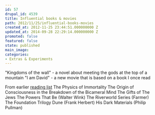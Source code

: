 ```yaml
---
id: 57
drupal_id: 4539
title: Influential books & movies
path: 2012/11/25/influential-books-movies
created_at: 2012-11-25 23:44:51.000000000 Z
updated_at: 2014-09-28 22:29:14.000000000 Z
promoted: false
featured: false
state: published
main_image: 
categories:
- Extras & Experiments
---
```

"Kingdoms of the wall" - a novel about meeting the gods at the top of a mountain
"I am David" - a new movie that is based on a book I once read

From earlier [reading list](http://micahredding.com/blog/2011/09/16/reading-list)
The Physics of Immortality
The Origin of Consciousness in the Breakdown of the Bicameral Mind
The Gifts of The Jews
The Powers That Be (Walter Wink)
The Riverworld Series (Farmer)
The Foundation Trilogy
Dune (Frank Herbert)
His Dark Materials (Philip Pullman)
